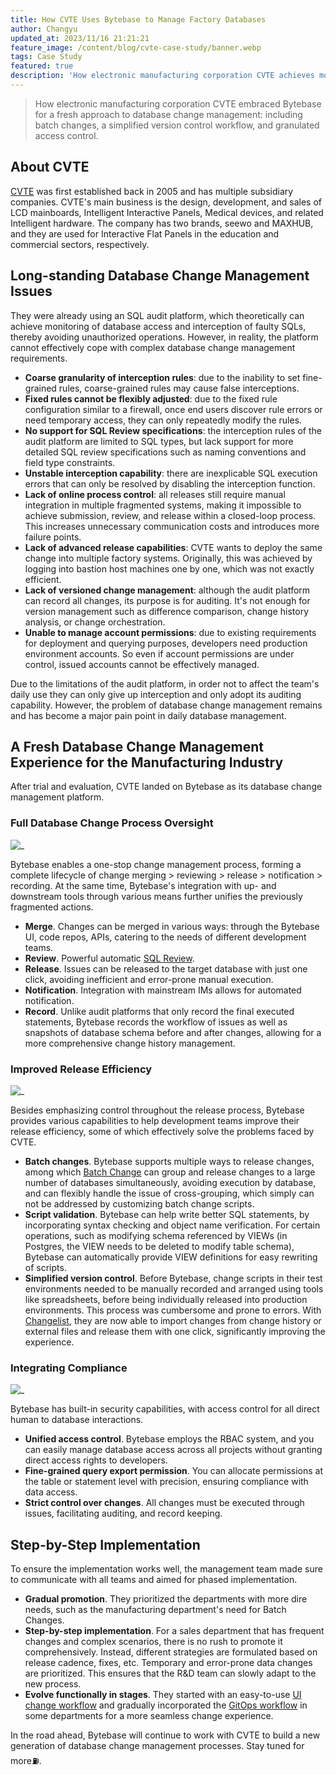 ```yaml
---
title: How CVTE Uses Bytebase to Manage Factory Databases
author: Changyu
updated_at: 2023/11/16 21:21:21
feature_image: /content/blog/cvte-case-study/banner.webp
tags: Case Study
featured: true
description: 'How electronic manufacturing corporation CVTE achieves more secure and streamlined database change management with Bytebase.'
---
```


> How electronic manufacturing corporation CVTE embraced Bytebase for a fresh approach to database change management: including batch changes, a simplified version control workflow, and granulated access control.

## About CVTE

[CVTE](https://global.cvte.com/) was first established back in 2005 and has multiple subsidiary companies. CVTE's main business is the design, development, and sales of LCD mainboards, Intelligent Interactive Panels, Medical devices, and related Intelligent hardware. The company has two brands, seewo and MAXHUB, and they are used for Interactive Flat Panels in the education and commercial sectors, respectively.

## Long-standing Database Change Management Issues

They were already using an SQL audit platform, which theoretically can achieve monitoring of database access and interception of faulty SQLs, thereby avoiding unauthorized operations. However, in reality, the platform cannot effectively cope with complex database change management requirements.

- **Coarse granularity of interception rules**: due to the inability to set fine-grained rules, coarse-grained rules may cause false interceptions.
- **Fixed rules cannot be flexibly adjusted**: due to the fixed rule configuration similar to a firewall, once end users discover rule errors or need temporary access, they can only repeatedly modify the rules.
- **No support for SQL Review specifications**: the interception rules of the audit platform are limited to SQL types, but lack support for more detailed SQL review specifications such as naming conventions and field type constraints.
- **Unstable interception capability**: there are inexplicable SQL execution errors that can only be resolved by disabling the interception function.
- **Lack of online process control**: all releases still require manual integration in multiple fragmented systems, making it impossible to achieve submission, review, and release within a closed-loop process. This increases unnecessary communication costs and introduces more failure points.
- **Lack of advanced release capabilities**: CVTE wants to deploy the same change into multiple factory systems. Originally, this was achieved by logging into bastion host machines one by one, which was not exactly efficient.
- **Lack of versioned change management**: although the audit platform can record all changes, its purpose is for auditing. It's not enough for version management such as difference comparison, change history analysis, or change orchestration.
- **Unable to manage account permissions**: due to existing requirements for deployment and querying purposes, developers need production environment accounts. So even if account permissions are under control, issued accounts cannot be effectively managed.

Due to the limitations of the audit platform, in order not to affect the team's daily use they can only give up interception and only adopt its auditing capability. However, the problem of database change management remains and has become a major pain point in daily database management.

## A Fresh Database Change Management Experience for the Manufacturing Industry

After trial and evaluation, CVTE landed on Bytebase as its database change management platform.

### Full Database Change Process Oversight

![_](/content/blog/cvte-case-study/loop.webp)

Bytebase enables a one-stop change management process, forming a complete lifecycle of change merging > reviewing > release > notification > recording. At the same time, Bytebase's integration with up- and downstream tools through various means further unifies the previously fragmented actions.

- **Merge**. Changes can be merged in various ways: through the Bytebase UI, code repos, APIs, catering to the needs of different development teams.
- **Review**. Powerful automatic [SQL Review](/docs/sql-review/overview/).
- **Release**. Issues can be released to the target database with just one click, avoiding inefficient and error-prone manual execution.
- **Notification**. Integration with mainstream IMs allows for automated notification.
- **Record**. Unlike audit platforms that only record the final executed statements, Bytebase records the workflow of issues as well as snapshots of database schema before and after changes, allowing for a more comprehensive change history management.

### Improved Release Efficiency

![_](/content/blog/cvte-case-study/batch.webp)

Besides emphasizing control throughout the release process, Bytebase provides various capabilities to help development teams improve their release efficiency, some of which effectively solve the problems faced by CVTE.

- **Batch changes**. Bytebase supports multiple ways to release changes, among which [Batch Change](/docs/change-database/batch-change/) can group and release changes to a large number of databases simultaneously, avoiding execution by database, and can flexibly handle the issue of cross-grouping, which simply can not be addressed by customizing batch change scripts.
- **Script validation**. Bytebase can help write better SQL statements, by incorporating syntax checking and object name verification. For certain operations, such as modifying schema referenced by VIEWs (in Postgres, the VIEW needs to be deleted to modify table schema), Bytebase can automatically provide VIEW definitions for easy rewriting of scripts.
- **Simplified version control**. Before Bytebase, change scripts in their test environments needed to be manually recorded and arranged using tools like spreadsheets, before being individually released into production environments. This process was cumbersome and prone to errors. With [Changelist](/docs/changelist/), they are now able to import changes from change history or external files and release them with one click, significantly improving the experience.

### Integrating Compliance

![_](/content/blog/cvte-case-study/compliance.webp)

Bytebase has built-in security capabilities, with access control for all direct human to database interactions.

- **Unified access control**. Bytebase employs the RBAC system, and you can easily manage database access across all projects without granting direct access rights to developers.
- **Fine-grained query export permission**. You can allocate permissions at the table or statement level with precision, ensuring compliance with data access.
- **Strict control over changes**. All changes must be executed through issues, facilitating auditing, and record keeping.

## Step-by-Step Implementation

To ensure the implementation works well, the management team made sure to communicate with all teams and aimed for phased implementation.

- **Gradual promotion**. They prioritized the departments with more dire needs, such as the manufacturing department's need for Batch Changes.
- **Step-by-step implementation**. For a sales department that has frequent changes and complex scenarios, there is no rush to promote it comprehensively. Instead, different strategies are formulated based on release cadence, fixes, etc. Temporary and error-prone data changes are prioritized. This ensures that the R&D team can slowly adapt to the new process.
- **Evolve functionally in stages**. They started with an easy-to-use [UI change workflow](/docs/change-database/change-workflow/#ui-workflow) and gradually incorporated the [GitOps workflow](/docs/change-database/change-workflow/#gitops-workflow) in some departments for a more seamless change experience.

In the road ahead, Bytebase will continue to work with CVTE to build a new generation of database change management processes. Stay tuned for more⛽️.
